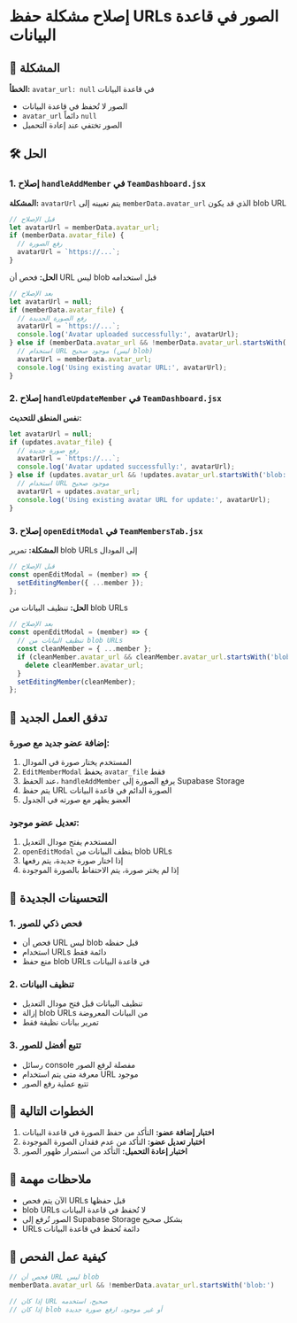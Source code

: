 # إصلاح مشكلة حفظ URLs الصور في قاعدة البيانات

## 🔧 المشكلة

**الخطأ:** `avatar_url: null` في قاعدة البيانات
- الصور لا تُحفظ في قاعدة البيانات
- `avatar_url` دائماً `null`
- الصور تختفي عند إعادة التحميل

## 🛠️ الحل

### 1. إصلاح `handleAddMember` في `TeamDashboard.jsx`

**المشكلة:** `avatarUrl` يتم تعيينه إلى `memberData.avatar_url` الذي قد يكون blob URL
```jsx
// قبل الإصلاح
let avatarUrl = memberData.avatar_url;
if (memberData.avatar_file) {
  // رفع الصورة
  avatarUrl = `https://...`;
}
```

**الحل:** فحص أن URL ليس blob قبل استخدامه
```jsx
// بعد الإصلاح
let avatarUrl = null;
if (memberData.avatar_file) {
  // رفع الصورة الجديدة
  avatarUrl = `https://...`;
  console.log('Avatar uploaded successfully:', avatarUrl);
} else if (memberData.avatar_url && !memberData.avatar_url.startsWith('blob:')) {
  // استخدام URL موجود صحيح (ليس blob)
  avatarUrl = memberData.avatar_url;
  console.log('Using existing avatar URL:', avatarUrl);
}
```

### 2. إصلاح `handleUpdateMember` في `TeamDashboard.jsx`

**نفس المنطق للتحديث:**
```jsx
let avatarUrl = null;
if (updates.avatar_file) {
  // رفع صورة جديدة
  avatarUrl = `https://...`;
  console.log('Avatar updated successfully:', avatarUrl);
} else if (updates.avatar_url && !updates.avatar_url.startsWith('blob:')) {
  // استخدام URL موجود صحيح
  avatarUrl = updates.avatar_url;
  console.log('Using existing avatar URL for update:', avatarUrl);
}
```

### 3. إصلاح `openEditModal` في `TeamMembersTab.jsx`

**المشكلة:** تمرير blob URLs إلى المودال
```jsx
// قبل الإصلاح
const openEditModal = (member) => {
  setEditingMember({ ...member });
};
```

**الحل:** تنظيف البيانات من blob URLs
```jsx
// بعد الإصلاح
const openEditModal = (member) => {
  // تنظيف البيانات من blob URLs
  const cleanMember = { ...member };
  if (cleanMember.avatar_url && cleanMember.avatar_url.startsWith('blob:')) {
    delete cleanMember.avatar_url;
  }
  setEditingMember(cleanMember);
};
```

## 🔄 تدفق العمل الجديد

### إضافة عضو جديد مع صورة:
1. المستخدم يختار صورة في المودال
2. `EditMemberModal` يحفظ `avatar_file` فقط
3. عند الحفظ، `handleAddMember` يرفع الصورة إلى Supabase Storage
4. يتم حفظ URL الصورة الدائم في قاعدة البيانات
5. العضو يظهر مع صورته في الجدول

### تعديل عضو موجود:
1. المستخدم يفتح مودال التعديل
2. `openEditModal` ينظف البيانات من blob URLs
3. إذا اختار صورة جديدة، يتم رفعها
4. إذا لم يختر صورة، يتم الاحتفاظ بالصورة الموجودة

## 🎯 التحسينات الجديدة

### 1. فحص ذكي للصور
- فحص أن URL ليس blob قبل حفظه
- استخدام URLs دائمة فقط
- منع حفظ blob URLs في قاعدة البيانات

### 2. تنظيف البيانات
- تنظيف البيانات قبل فتح مودال التعديل
- إزالة blob URLs من البيانات المعروضة
- تمرير بيانات نظيفة فقط

### 3. تتبع أفضل للصور
- رسائل console مفصلة لرفع الصور
- معرفة متى يتم استخدام URL موجود
- تتبع عملية رفع الصور

## 🚀 الخطوات التالية

1. **اختبار إضافة عضو:** التأكد من حفظ الصورة في قاعدة البيانات
2. **اختبار تعديل عضو:** التأكد من عدم فقدان الصورة الموجودة
3. **اختبار إعادة التحميل:** التأكد من استمرار ظهور الصور

## 📝 ملاحظات مهمة

- الآن يتم فحص URLs قبل حفظها
- blob URLs لا تُحفظ في قاعدة البيانات
- الصور تُرفع إلى Supabase Storage بشكل صحيح
- URLs دائمة تُحفظ في قاعدة البيانات

## 🔧 كيفية عمل الفحص

```jsx
// فحص أن URL ليس blob
memberData.avatar_url && !memberData.avatar_url.startsWith('blob:')

// إذا كان URL صحيح، استخدمه
// إذا كان blob أو غير موجود، ارفع صورة جديدة
```
